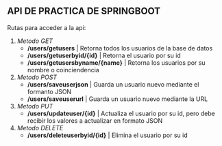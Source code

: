## API DE PRACTICA DE SPRINGBOOT

Rutas para acceder a la api:

1. *Metodo GET*
    - **/users/getusers** | Retorna todos los usuarios de la base de datos
    - **/users/getuserbyid/{id}** | Retorna el usuario por su id
    - **/users/getusersbyname/{name}** | Retorna los usuarios por su nombre o coinciendencia
2. *Metodo POST*
    - **/users/saveuserjson** | Guarda un usuario nuevo mediante el formanto JSON
    - **/users/saveuserurl** | Guarda un usuario nuevo mediante la URL
3. *Metodo PUT*
    - **/users/updateuser/{id}** | Actualiza el usuario por su id, pero debe recibir los valores a actualizar en formato JSON
4. *Metodo DELETE*
    - **/users/deleteuserbyid/{id}** | Elimina el usuario por su id

